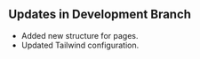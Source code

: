 ## Updates in Development Branch
- Added new structure for pages.
- Updated Tailwind configuration.
